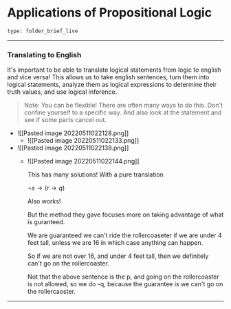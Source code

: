 # Applications of Propositional Logic

```ccard
type: folder_brief_live
```
 
---
### Translating to English 

It's important to be able to translate logical statements from logic to english and vice versa!
This allows us to take english sentences, turn them into logical statements, analyze them as logical expressions to determine their truth values, and use logical inference. 


> 
> Note: You can be flexible! There are often many ways to do this. Don't confine yourself to a specific way. And also look at the statement and see if some parts cancel out. 
> 

- ![[Pasted image 20220511022128.png]]
	- ![[Pasted image 20220511022133.png]]
- ![[Pasted image 20220511022138.png]]
	- ![[Pasted image 20220511022144.png]]
	  
	  This has many solutions!
	  With a pure translation
	  
	  $\neg{s} \rightarrow (r \rightarrow q)$
	  
	  Also works!
	  
	  But the method they gave focuses more on taking advantage of what is guranteed. 
	  
	  We are guaranteed we can't ride the rollercoaseter if we are under 4 feet tall, unless we are 16 in which case anything can happen. 
	  
	  So if we are not over 16, and under 4 feet tall, then we definitely can't go on the rollercoaster. 
	  
	  Not that the above sentence is the p, and going on the rollercoaster is not allowed, so we do -q, because the guarantee is we can't go on the rollercaoster. 
	  

--- 

